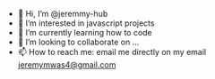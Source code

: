 - 👋 Hi, I’m @jeremmy-hub
- 👀 I’m interested in javascript projects
- 🌱 I’m currently learning how to code
- 💞️ I’m looking to collaborate on ...
- 📫 How to reach me: email me directly on my email jeremymwas4@gmail.com

<!---
jeremmy-hub/jeremmy-hub is a ✨ special ✨ repository because its `README.md` (this file) appears on your GitHub profile.
You can click the Preview link to take a look at your changes.
--->

